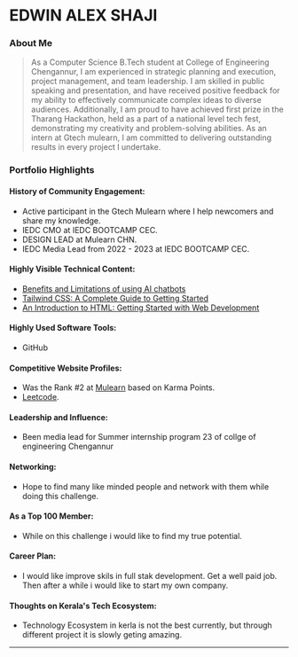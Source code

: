 # EDWIN ALEX SHAJI

### About Me

> As a Computer Science B.Tech student at College of Engineering Chengannur, I am experienced in strategic planning and execution, project management, and team leadership. I am skilled in public speaking and presentation, and have received positive feedback for my ability to effectively communicate complex ideas to diverse audiences. Additionally, I am proud to have achieved first prize in the Tharang Hackathon, held as a part of a national level tech fest, demonstrating my creativity and problem-solving abilities. As an intern at Gtech mulearn, I am committed to delivering outstanding results in every project I undertake.


### Portfolio Highlights

#### History of Community Engagement:

-  Active participant in the Gtech Mulearn where I help newcomers and share my knowledge.
-  IEDC CMO at IEDC BOOTCAMP CEC.
-  DESIGN LEAD at Mulearn CHN.
-  IEDC Media Lead from 2022 - 2023 at IEDC BOOTCAMP CEC.


#### Highly Visible Technical Content:

- [Benefits and Limitations of using AI chatbots](https://medium.com/@edwinalexshaji/benefits-and-limitations-of-using-ai-chatbots-1afeb0d01cf0)
- [Tailwind CSS: A Complete Guide to Getting Started](https://medium.com/@edwinalexshaji/tailwind-css-a-complete-guide-to-getting-started-672a601df9c0)
- [An Introduction to HTML: Getting Started with Web Development](https://medium.com/@edwinalexshaji/an-introduction-to-html-getting-started-with-web-development-df314438d87e)

#### Highly Used Software Tools:

- GitHub

#### Competitive Website Profiles:

- Was the Rank #2 at [Mulearn](https://app.mulearn.org/profile/edwinalexshaji@mulearn)  based on Karma Points.
- [Leetcode](https://leetcode.com/edwinalexshaji/).


#### Leadership and Influence:

- Been media lead for Summer internship program 23 of collge of engineering Chengannur

#### Networking:

- Hope to find many like minded people and network with them while doing this challenge.

#### As a Top 100 Member:

- While on this challenge i would like to find my true potential.

#### Career Plan:

- I would like improve skils in full stak development. Get a well paid job. Then after a while i would like to start my own company. 

#### Thoughts on Kerala's Tech Ecosystem:

- Technology Ecosystem in kerla is not the best currently, but through different project it is slowly geting amazing.

---
